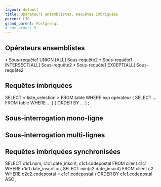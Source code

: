 ```yaml
---
layout: default
title: Opérateurs ensemblistes, Requêtes imbriquées
parent: LID
grand_parent: Postgresql
# nav_order: 5
---
```


## Opérateurs ensemblistes

•
Sous-requête1 UNION [ALL] Sous-requête2
•
Sous-requête1 INTERSECT[ALL] Sous-requête2
•
Sous-requête1 EXCEPT[ALL] Sous-requête2

## Requêtes imbriquées

SELECT < liste_selection >
FROM table
WHERE exp opérateur
( SELECT … FROM table WHERE … )
[ ORDER BY … ] ;

## Sous-interrogation mono-ligne

## Sous-interrogation multi-lignes

## Requêtes imbriquées synchronisées

SELECT c1c1.nom, c1c1.date_inscrit, c1c1.codepostal
FROM client c1c1
WHERE c1c1.date_inscrit =
( SELECT min(c2.date_inscrit)
FROM client c2
WHERE c2c2.codepostal = c1c1.codepostal )
ORDER BY c1c1.codepostal ASC ;
